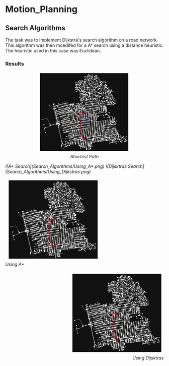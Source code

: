 # Motion_Planning

## Search Algorithms

The task was to implement Dijkstra's search algorithm on a road network. This algorithm was then moedifed for a A* search using a distance heuristic. The heuristic used in this case was Euclidean.

### Results

<p align="center">
  <img src=Search_Algorithms/shortest_path.png width="300" title="Shortest Path" />
  <br>
  <em> Shortest Path
</p>
![A* Search](Search_Algorithms/Using_A*.png)
![Dijsktras Search](Search_Algorithms/Using_Dijkstras.png)
<p align="left">
  <img src="Search_Algorithms/Using_A*.png" width="300" title="Using A*"  />
  <br>
  <em> Using A*</em>
  </br>
</p>
<p align="right">
  <img src="Search_Algorithms/Using_Dijkstras.png" width="300" title="Using Dijsktras"  /> 
  <br>
  <em> Using Dijsktras</em>
  </br>
</p>



